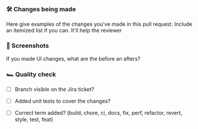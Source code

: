 ### 🛠 Changes being made

Here give examples of the changes you've made in this pull request. Include an itemized list if you can. It'll help the reviewer


### 📸 Screenshots 

If you made UI changes, what are the before an afters?


### 🏎 Quality check

- [ ] Branch visible on the Jira ticket?

- [ ] Added unit tests to cover the changes?

- [ ] Correct term added? (build, chore, ci, docs, fix, perf, refactor, revert, style, test, feat)

